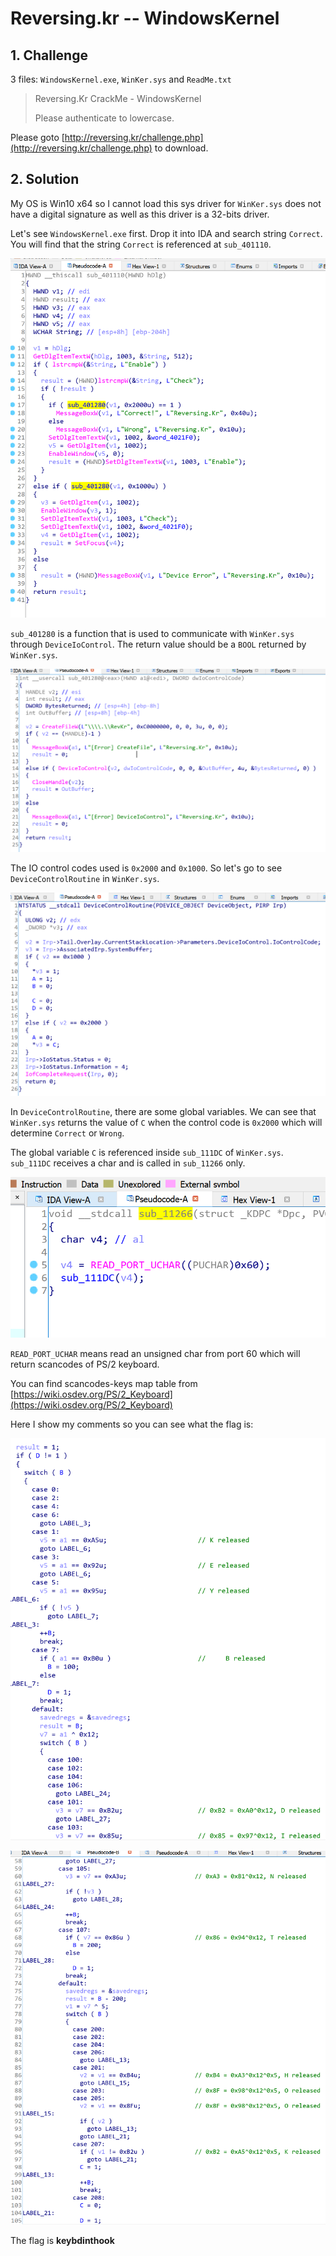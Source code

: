 # Reversing.kr -- WindowsKernel

## 1. Challenge

3 files: `WindowsKernel.exe`, `WinKer.sys` and `ReadMe.txt`

> Reversing.Kr CrackMe - WindowsKernel  
>   
> Please authenticate to lowercase.  

Please goto [http://reversing.kr/challenge.php](http://reversing.kr/challenge.php) to download.

## 2. Solution

My OS is Win10 x64 so I cannot load this sys driver for `WinKer.sys` does not have a digital signature as well as this driver is a 32-bits driver. 

Let's see `WindowsKernel.exe` first. Drop it into IDA and search string `Correct`. You will find that the string `Correct` is referenced at `sub_401110`.

![](pic0.png)

`sub_401280` is a function that is used to communicate with `WinKer.sys` through `DeviceIoControl`. The return value should be a `BOOL` returned by `WinKer.sys`.

![](pic1.png)

The IO control codes used is `0x2000` and `0x1000`. So let's go to see `DeviceControlRoutine` in `WinKer.sys`.

![](pic2.png)

In `DeviceControlRoutine`, there are some global variables. We can see that `WinKer.sys` returns the value of `C` when the control code is `0x2000` which will determine `Correct` or `Wrong`.

The global variable `C` is referenced inside `sub_111DC` of `WinKer.sys`. `sub_111DC` receives a char and is called in `sub_11266` only. 

![](pic3.png)

`READ_PORT_UCHAR` means read an unsigned char from port 60 which will return scancodes of PS/2 keyboard.

You can find scancodes-keys map table from [https://wiki.osdev.org/PS/2_Keyboard](https://wiki.osdev.org/PS/2_Keyboard)

Here I show my comments so you can see what the flag is:

![](pic4.png)

![](pic5.png)

The flag is __keybdinthook__

